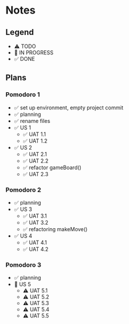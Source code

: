 # Notes

## Legend
- ⚠ TODO
- 🚧 IN PROGRESS
- ✅ DONE

## Plans
### Pomodoro 1
- ✅ set up environment, empty project commit
- ✅ planning
- ✅ rename files
- ✅ US 1
    - ✅ UAT 1.1
    - ✅ UAT 1.2
- ✅ US 2
    - ✅ UAT 2.1
    - ✅ UAT 2.2
    - ✅ refactor gameBoard()
    - ✅ UAT 2.3

### Pomodoro 2
- ✅ planning 
- ✅ US 3
	- ✅ UAT 3.1
	- ✅ UAT 3.2
    - ✅ refactoring makeMove()
- ✅ US 4
	- ✅ UAT 4.1
	- ✅ UAT 4.2

### Pomodoro 3
- ✅ planning 
- 🚧 US 5
	- ⚠ UAT 5.1
	- ⚠ UAT 5.2
	- ⚠ UAT 5.3
	- ⚠ UAT 5.4
	- ⚠ UAT 5.5